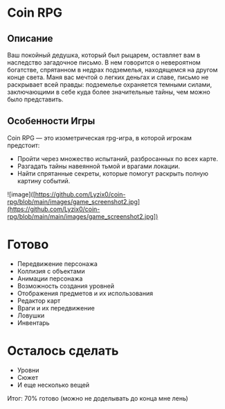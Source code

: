 # Coin RPG

## Описание

Ваш покойный дедушка, который был рыцарем, оставляет вам в наследство загадочное письмо. В нем говорится о невероятном богатстве, спрятанном в недрах подземелья, находящемся на другом конце света. Маня вас мечтой о легких деньгах и славе, письмо не раскрывает всей правды: подземелье охраняется темными силами, заключающими в себе куда более значительные тайны, чем можно было представить.

## Особенности Игры

Coin RPG — это изометрическая rpg-игра, в которой игрокам предстоит:

- Пройти через множество испытаний, разбросанных по всех карте.
- Разгадать тайны навеянной тьмой и врагами локации.
- Найти спрятанные секреты, которые помогут раскрыть полную картину событий.

![image]([https://github.com/Lyzix0/coin-rpg/blob/main/images/game_screenshot2.jpg](https://github.com/Lyzix0/coin-rpg/blob/main/main/images/game_screenshot2.jpg])

# Готово

- Передвижение персонажа
- Коллизия с объектами
- Анимации персонажа
- Возможность создания уровней
- Отображения предметов и их использования
- Редактор карт
- Враги и их передвижение
- Ловушки
- Инвентарь

# Осталось сделать

- Уровни
- Сюжет
- И еще несколько вещей


Итог: 70% готово (можно не доделывать до конца мне лень)

